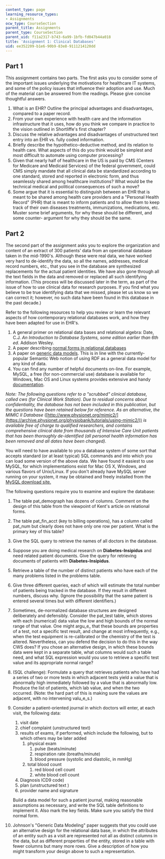 ```yaml
---
content_type: page
learning_resource_types:
- Assignments
ocw_type: CourseSection
parent_title: Assignments
parent_type: CourseSection
parent_uid: f11a2317-b743-6a99-1bfb-fd047b44a018
title: 'Assignment 1: Clinical Databases'
uid: ee352209-b1e6-90b9-83e8-9111214120dd
---
```


Part 1
------

This assignment contains two parts. The first asks you to consider some of the important issues underlying the motivations for healthcare IT systems, and some of the policy issues that influence their adoption and use. Much of the material can be answered from the readings. Please give concise thoughtful answers.

1.  What is an EHR? Outline the principal advantages and disadvantages, compared to a paper record.
2.  From your own experience with health care and the information infrastructure that it uses, how do you think we compare in practice to the vision outlined in Shortliffe's first chapter?
3.  Discuss the relative advantages and disadvantages of unstructured text entry into an EHR vs. fully coded information.
4.  Briefly describe the hypothetico-deductive method, and its relation to health care. What aspects of this do you think would be simplest and most difficult to automate using computer processing?
5.  Given that nearly half of healthcare in the US is paid by CMS (Centers for Medicare and Medicaid Services) of the federal government, could CMS simply mandate that all clinical data be standardized according to one standard, stored and reported in electronic form, and thus seamlessly shared among healthcare institutions? What would be the technical medical and political consequences of such a move?
6.  Some argue that it is essential to distinguish between an EHR that is meant to be shared among health care providers and a "Personal Health Record" (PHR) that is meant to inform patients and to allow them to keep track of their own diseases treatments, immunizations, medications, etc. Muster some brief arguments, for why these should be different, and some counter- argument for why they should be the same.

Part 2
------

The second part of the assignment asks you to explore the organization and content of an extract of 300 patients' data from an operational database taken in the mid-1990's. Although these were real data, we have worked very hard to de-identify the data, so all the names, addresses, medical record numbers, etc., that you see in the database are synthesized replacements for the actual patient identities. We have also gone through all the text fields in the data and removed or replaced all such identifying information. (This process will be discussed later in the term, as part of the issue of how to use clinical data for research purposes. If you find what you believe to be true identifying data that we missed, please let us know so we can correct it; however, no such data have been found in this database in the past decade.)

Refer to the following resources to help you review or learn the relevant aspects of how contemporary relational databases work, and how they have been adapted for use in EHR's.

1.  A general primer on relational data bases and relational algebra: Date, C.J. _An Introduction to Database Systems,_ _some edition earlier than 6th ed_. Addison Wesley.
2.  A paper describing [normal forms in relational databases](http://www.bkent.net/Doc/simple5.htm)
3.  A paper on [generic data models](http://dx.doi.org/10.1136/jamia.1996.97035024). This is in line with the currently-popular Semantic Web notion of using RDF as a general data model for any kind of data.
4.  You can find any number of helpful documents on-line. For example, MySQL, a free (for non-commercial use) database is available for Windows, Mac OS and Linux systems provides extensive and handy [documentation](http://dev.mysql.com/doc/).

_Note: The following questions refer to a "scrubbed" clinical database, called cws (for Clinical Work Station). Due to residual concerns about confidentiality, the database has not been included in this publication, but the questions have been retained below for reference. As an alternative, the MIMIC II Database_ ([http://www.physionet.org/mimic2/](https://archive.physionet.org/physiobank/tutorials/using-mimic2/)) _is available free of charge to qualified researchers, and contains comprehensive clinical data from thousands of Intensive Care Unit patients that has been thoroughly de-identified (all personal health information has been removed and all dates have been changed)._

You will need to have available to you a database system of some sort that accepts standard (or at least typical) SQL commands and into which you can load some version of the above data. We have found it easiest to use MySQL, for which implementations exist for Mac OS X, Windows, and various flavors of Unix/Linux. If you don't already have MySQL server running on your system, it may be obtained and freely installed from the [MySQL download site.](http://dev.mysql.com/downloads/mysql/5.0.html)

The following questions require you to examine and explore the database:

1.  The table pat\_demograph has dozens of columns. Comment on the design of this table from the viewpoint of Kent's article on relational forms.
2.  The table pat\_fin\_acct (key to billing operations), has a column called pat\_num but clearly does not have only one row per patient. What is the primary key of this table?
3.  Give the SQL query to retrieve the names of all doctors in the database.
4.  Suppose you are doing medical research on **Diabetes-Insipidus** and need related patient documents. Give the query for retrieving documents of patients with **Diabetes-Insipidus**.
5.  Retrieve a table of the number of distinct patients who have each of the many problems listed in the problems table.
6.  Give three different queries, each of which will estimate the total number of patients being tracked in the database. If they result in different numbers, discuss why. (Ignore the possibility that the same patient is entered several times but with different identifiers.)
7.  Sometimes, de-normalized database structures are designed deliberately and defensibly. Consider the pat\_test table, which stores with each (numerical) data value the low and high bounds of the normal range of that value. One might argu_e_ that these bounds are properties of a test, not a specific test result, and change at most infrequently, e.g., when the test equipment is re-calibrated or the chemistry of the test is altered. Nevertheless, can you defend the decision to do this in the way CWS does? If you chose an alternative design, in which these bounds data were kept in a separate table, what columns would such a table need, and what SQL expression would you use to retrieve a specific test value and its appropriate normal range?
8.  (SQL challenge): Formulate a query that retrieves patients who have had a series of two or more tests in which adjacent tests yield a value that is abnormally high immediately followed by a value that is abnormally low. Produce the list of patients, which lab value, and when the two occurred. (Note: the hard part of this is making sure the values are adjacent, with no intervening valu_e_s.)
9.  Consider a patient-oriented journal in which doctors will enter, at each visit, the following data:
    
    1.  visit date
    2.  chief complaint (unstructured text)
    3.  results of exams, if performed, which include the following, but to which others may be later added
        1.  physical exam
            1.  pulse (beats/minute)
            2.  respiration rate (breaths/minute)
            3.  blood pressure (systolic and diastolic, in mmHg)
        2.  total blood count
            1.  red blood cell count
            2.  white blood cell count
    4.  Diagnosis ICD9 code)
    5.  plan (unstructured text )
    6.  provider name and signature
    
    Build a data model for such a patient journal, making reasonable assumptions as necessary, and write the SQL table definitions to implement it. Also mark the key fields. Make sure you satisfy the third normal form.
    
10.  Johnson's "Generic Data Modeling" paper suggests that you could use an alternative design for the relational data base, in which the attributes of an entity such as a visit are represented not all as distinct columns in the data, but as different properties of the entity, stored in a table with fewer columns but many more rows. Give a description of how you might transform your design above to such a representation.